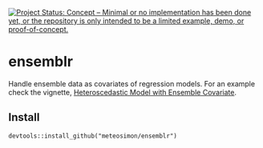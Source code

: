 [![Project Status: Concept – Minimal or no implementation has been done
yet, or the repository is only intended to be a limited example, demo,
or
proof-of-concept.](https://www.repostatus.org/badges/latest/concept.svg)](https://www.repostatus.org/#concept)

ensemblr
========

Handle ensemble data as covariates of regression models. For an example
check the vignette, [Heteroscedastic Model with Ensemble
Covariate](https://meteosimon.github.io/ensemblr/articles/crch_model.html).

Install
-------

    devtools::install_github("meteosimon/ensemblr")
